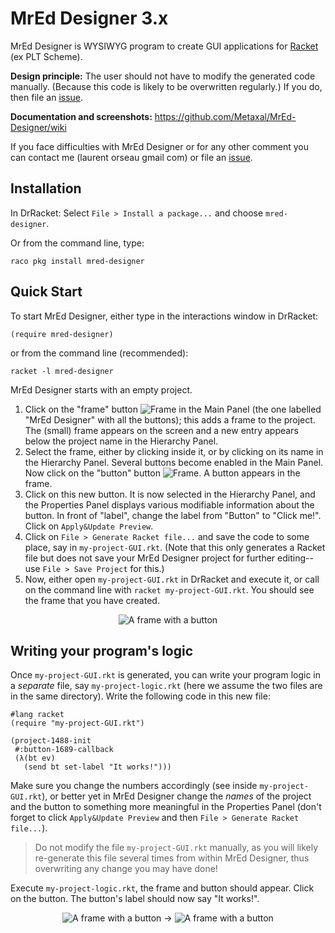# MrEd Designer 3.x

MrEd Designer is WYSIWYG program to create GUI applications for [Racket](http://www.racket-lang.org/) (ex PLT Scheme).

**Design principle:** The user should not have to modify the generated code manually. (Because this code is likely to be overwritten regularly.) If you do, then file an [issue](https://github.com/Metaxal/MrEd-Designer/issues).

**Documentation and screenshots:** https://github.com/Metaxal/MrEd-Designer/wiki

If you face difficulties with MrEd Designer or for any other comment you can contact me (laurent orseau gmail com) or file an [issue](https://github.com/Metaxal/MrEd-Designer/issues).

## Installation

In DrRacket: Select `File > Install a package...` and choose `mred-designer`.

Or from the command line, type:
```shell
raco pkg install mred-designer
```

## Quick Start

To start MrEd Designer, either type in the interactions window in DrRacket:
```racket
(require mred-designer)
```
or from the command line (recommended):
```shell
racket -l mred-designer
```

MrEd Designer starts with an empty project.

1. Click on the "frame" button ![Frame](https://raw.githubusercontent.com/Metaxal/MrEd-Designer/master/mred-designer/widgets/frame/icons/24x24.png) in the Main Panel (the one labelled "MrEd Designer" with all the buttons); this adds a frame to the project. The (small) frame appears on the screen and a new entry appears below the project name in the Hierarchy Panel.
2. Select the frame, either by clicking inside it, or by clicking on its name in the Hierarchy Panel. Several buttons become enabled in the Main Panel. Now click on the "button" button ![Frame](https://raw.githubusercontent.com/Metaxal/MrEd-Designer/master/mred-designer/widgets/button/icons/24x24.png). A button appears in the frame.
3. Click on this new button. It is now selected in the Hierarchy Panel, and the Properties Panel displays various modifiable information about the button. In front of "label", change the label from "Button" to "Click me!". Click on `Apply&Update Preview`.
4. Click on `File > Generate Racket file...` and save the code to some place, say in `my-project-GUI.rkt`. (Note that this only generates a Racket file but does not save your MrEd Designer project for further editing--use `File > Save Project` for this.) 
5. Now, either open `my-project-GUI.rkt` in DrRacket and execute it, or call on the command line with `racket my-project-GUI.rkt`. You should see the frame that you have created.

<p align="center">
<img src="https://raw.githubusercontent.com/Metaxal/MrEd-Designer/master/mred-designer/images/screenshots/click-me-frame.png" alt="A frame with a button">
</p>

## Writing your program's logic

Once `my-project-GUI.rkt` is generated, you can write your program logic in a *separate* file, say `my-project-logic.rkt` (here we assume the two files are in the same directory).
Write the following code in this new file:
```racket
#lang racket
(require "my-project-GUI.rkt")

(project-1488-init
 #:button-1689-callback
 (λ(bt ev)
   (send bt set-label "It works!")))
```
Make sure you change the numbers accordingly (see inside `my-project-GUI.rkt`), or better yet in MrEd Designer change the *names* of the project and the button to something more meaningful in the Properties Panel (don't forget to click `Apply&Update Preview` and then `File > Generate Racket file...`).

> Do not modify the file `my-project-GUI.rkt` manually, as you will likely re-generate this file several times from within MrEd Designer, thus overwriting any change you may have done!

Execute `my-project-logic.rkt`, the frame and button should appear. Click on the button. The button's label should now say "It works!".

<p align="center">
<img src="https://raw.githubusercontent.com/Metaxal/MrEd-Designer/master/mred-designer/images/screenshots/click-me-frame.png" alt="A frame with a button">
 &rarr;
<img src="https://raw.githubusercontent.com/Metaxal/MrEd-Designer/master/mred-designer/images/screenshots/it-works-frame.png" alt="A frame with a button">
</p>

